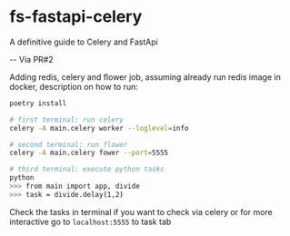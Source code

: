 # fs-fastapi-celery
A definitive guide to Celery and FastApi

-- Via PR#2

Adding redis, celery and flower job, assuming already run redis image in docker, description on how to run:

```bash
poetry install

# first terminal: run celery
celery -A main.celery worker --loglevel=info

# second terminal: run flower
celery -A main.celery fower --port=5555

# third terminal: execute python tasks
python
>>> from main import app, divide
>>> task = divide.delay(1,2)
```

Check the tasks in terminal if you want to check via celery or for more interactive go to `localhost:5555` to task tab
